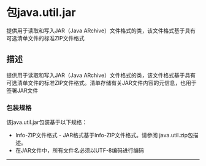 #   包java.util.jar

提供用于读取和写入JAR（Java ARchive）文件格式的类，该文件格式基于具有可选清单文件的标准ZIP文件格式

##  描述

提供用于读取和写入JAR（Java ARchive）文件格式的类，该文件格式基于具有可选清单文件的标准ZIP文件格式。清单存储有关JAR文件内容的元信息，也用于签署JAR文件

### 包装规格

该java.util.jar包装基于以下规格：
-   Info-ZIP文件格式 - JAR格式基于Info-ZIP文件格式。请参阅 java.util.zip包描述。
-   在JAR文件中，所有文件名必须以UTF-8编码进行编码





----
